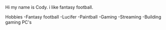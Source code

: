 
Hi my name is Cody.
i like fantasy football.

Hobbies
-Fantasy football
-Lucifer
-Paintball
-Gaming
-Streaming
-Building gaming PC's

